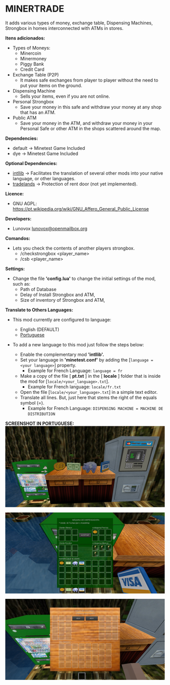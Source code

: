 # MINERTRADE

It adds various types of money, exchange table, Dispensing Machines, Strongbox in homes interconnected with ATMs in stores.

**Itens adicionados:**
 * Types of Moneys:
	* Minercoin 
	* Minermoney
	* Piggy Bank
	* Credit Card
 * Exchange Table (P2P)
	* It makes safe exchanges from player to player without the need to put your items on the ground.
 * Dispensing Machine
 	* Sells your items, even if you are not online.
 * Personal Strongbox
	* Save your money in this safe and withdraw your money at any shop that has an ATM.
 * Public ATM
	* Save your money in the ATM, and withdraw your money in your Personal Safe or other ATM in the shops scattered around the map.

**Dependencies:**
  * default → Minetest Game Included
  * dye → Minetest Game Included

**Optional Dependencies:**
  * [intllib](https://github.com/minetest-mods/intllib) → Facilitates the translation of several other mods into your native language, or other languages.
  * [tradelands](https://github.com/Lunovox/tradelands) → Protection of rent door (not yet implemented). 

**Licence:**
 * GNU AGPL: https://pt.wikipedia.org/wiki/GNU_Affero_General_Public_License

**Developers:**
 * Lunovox <lunovox@openmailbox.org>
 
**Comandos:**
 * Lets you check the contents of another players strongbox.
 	* /checkstrongbox <player_name>
 	* /csb <player_name>

**Settings:**
  * Change the file **'config.lua'** to change the initial settings of the mod, such as:
	* Path of Database
	* Delay of Install Strongbox and ATM,
	* Size of inventory of Strongbox and ATM,

**Translate to Others Languages:**

* This mod currently are configured to language:
	* English (DEFAULT)
	* [Portuguese](https://raw.githubusercontent.com/Lunovox/minertrade/master/locale/pt.txt)

* To add a new language to this mod just follow the steps below:
	* Enable the complementary mod **'intllib'.**
	* Set your language in **'minetest.conf'** by adding the [````language = <your language>````] property.
		* Example for French Language: ````language = fr````
	* Make a copy of the file [ **pt.txt** ] in the [ **locale** ] folder that is inside the mod for [````locale/<your_language>.txt````]. 
		* Example for French language: ````locale/fr.txt````
	* Open the file [````locale/<your_language>.txt````] in a simple text editor.
	* Translate all lines. But, just here that stems the right of the equals symbol (=). 
		* Example for French Language: ````DISPENSING MACHINE = MACHINE DE DISTRIBUTION````

**SCREENSHOT IN PORTUGUESE:**
![](https://raw.githubusercontent.com/Lunovox/minertrade/master/screenshot.png)

![](https://raw.githubusercontent.com/Lunovox/minertrade/master/screenshot2.png)

![](https://raw.githubusercontent.com/Lunovox/minertrade/master/screenshot3.png)
